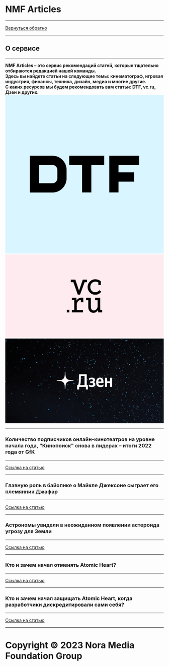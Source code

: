 # NMF Articles
***

[Вернуться обратно](index.html)

***
## О сервисе
***

**NMF Articles – это сервис рекомендаций статей, которые тщательно отбираются редакцией нашей команды.**  
**Здесь вы найдете статьи на следующие темы: кинематограф, игровая индустрия, финансы, техника, дизайн, медиа и многие другие.**  
**С каких ресурсов мы будем рекомендовать вам статьи: DTF, vc.ru, Дзен и других.**
![DTF](dtf.png "DTF")
![vc.ru](vcru.jpg "vc.ru")
![Дзен](dzen.png "Дзен")

***
### Количество подписчиков онлайн-кинотеатров на уровне начала года, "Кинопоиск" снова в лидерах – итоги 2022 года от GfK
***

[Ссылка на статью](https://vc.ru/media/594974-kolichestvo-podpischikov-onlayn-kinoteatrov-na-urovne-nachala-goda-kinopoisk-snova-v-liderah-itogi-2022-goda-ot-gfk)

***
### Главную роль в байопике о Майкле Джексоне сыграет его племянник Джафар
***

[Ссылка на статью](https://dtf.ru/cinema/1599714-glavnuyu-rol-v-bayopike-o-maykle-dzheksone-sygraet-ego-plemyannik-dzhafar)

***
### Астрономы увидели в неожиданном появлении астероида угрозу для Земли
***

[Ссылка на статью](https://dzen.ru/a/Y9c3HJdM9RGpA5Uj)

***
### Кто и зачем начал отменять Atomic Heart?
***

[Ссылка на статью](https://dtf.ru/s/695867-atomic-heart/1597443-kto-i-zachem-nachal-otmenyat-atomic-heart)

***
### Кто и зачем начал защищать Atomic Heart, когда разработчики дискредитировали сами себя?
***

[Ссылка на статью](https://dtf.ru/u/344984-sunlighthell/1599973-kto-i-zachem-nachal-zashchishchat-atomic-heart-kogda-razrabotchiki-diskreditirovali-sami-sebya)

***
# Copyright © 2023 Nora Media Foundation Group